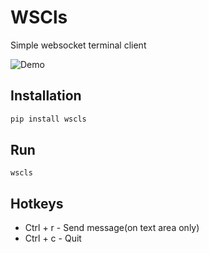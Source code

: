 # WSCls

Simple websocket terminal client

![Demo](/data/demp.svg)


## Installation

```bash
pip install wscls
```

## Run

```
wscls
```

## Hotkeys

- Ctrl + r - Send message(on text area only)
- Ctrl + c - Quit
